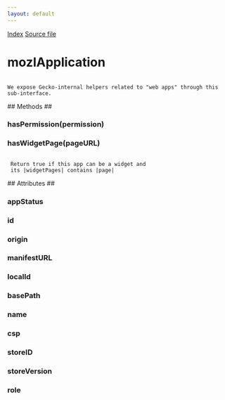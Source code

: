 ```yaml
---
layout: default
---
```

<div id='links'><a href="../index.html">Index</a>
<a href="http://dxr.mozilla.org/mozilla-central/source/dom/interfaces/apps/mozIApplication.idl">Source file</a>
</div>

# mozIApplication #
<code>  
We expose Gecko-internal helpers related to "web apps" through this  
sub-interface.  
  
</code>
## Methods ##

### hasPermission(permission) ###

### hasWidgetPage(pageURL) ###
<code>  
 Return true if this app can be a widget and  
 its |widgetPages| contains |page|  
  
</code>
## Attributes ##

### appStatus ###

### id ###

### origin ###

### manifestURL ###

### localId ###

### basePath ###

### name ###

### csp ###

### storeID ###

### storeVersion ###

### role ###
